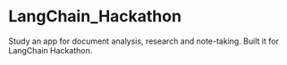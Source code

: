 # LangChain_Hackathon
Study an app for document analysis, research and note-taking. Built it for LangChain Hackathon.
